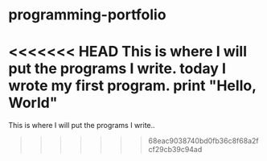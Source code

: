# programming-portfolio
<<<<<<< HEAD
This is where I will put the programs I write.
today I wrote my first program. print "Hello, World" 
=======
This is where I will put the programs I write..
>>>>>>> 68eac9038740bd0fb36c8f68a2fcf29cb39c94ad
